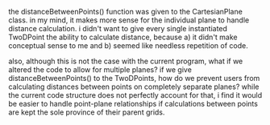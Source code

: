 the distanceBetweenPoints() function was given to the CartesianPlane class.  in my mind, it makes more sense for the individual plane to handle distance calculation.  i didn't want to give every single instantiated TwoDPoint the ability to calculate distance, because a) it didn't make conceptual sense to me and b) seemed like needless repetition of code.

also, although this is not the case with the current program, what if we altered the code to allow for multiple planes?  if we give distanceBetweenPoints() to the TwoDPoints, how do we prevent users from calculating distances between points on completely separate planes?  while the current code structure does not perfectly account for that, i find it would be easier to handle point-plane relationships if calculations between points are kept the sole province of their parent grids.

